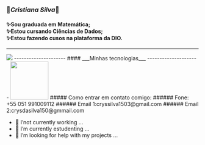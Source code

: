 
### 💫___Cristiana Silva___💫
#### ✨Sou graduada em Matemática;<br>✨Estou cursando Ciências de Dados;<br> ✨Estou fazendo cusos na plataforma da DIO.
--------------------
<img src="https://itforum.com.br/wp-content/uploads/2019/03/cientistadedados_1300730113-2.jpg?x18155" windth="100px"> 
---------------------
#### ___Minhas tecnologias___
---------------------
<img src="https://cdn.jsdelivr.net/gh/devicons/devicon@latest/icons/git/git-original.svg" width="100px">
##### Como entrar em contato comigo:
###### Fone: +55 051 991009112
###### Email 1:cryssilva1503@gmail.com
###### Email 2:crysdasilva150@gmmail.com

- 🔭 I’not currently working ...
- 🌱 I’m currently estudenting ...
- 🤔 I’m looking for help with my projects  ...

